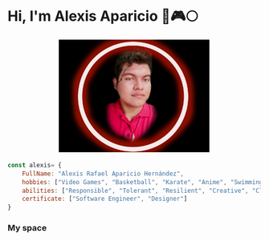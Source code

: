 # Hi, I'm Alexis Aparicio :star2::video_game::full_moon:

<div>
<p style = 'text-align:center;'>
<img src="https://github.com/Alexis96-2/Alexis96-2/blob/main/images/perfil%20cyberpunk.jpg" alt="me" width="300px">
</p>
</div>

```js
const alexis= {
    FullName: "Alexis Rafael Aparicio Hernández",
    hobbies: ["Video Games", "Basketball", "Karate", "Anime", "Swimming", "Draw"],
    abilities: ["Responsible", "Tolerant", "Resilient", "Creative", "Clever", "Solidary"]
    certificate: ["Software Engineer", "Designer"]
}
```

### My space